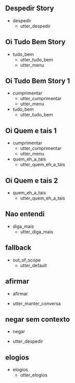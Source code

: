 ## Despedir Story
* despedir
    - utter_despedir

## Oi Tudo Bem Story
* tudo_bem
    - utter_tudo_bem
    - utter_menu

## Oi Tudo Bem Story 1
* cumprimentar
    - utter_cumprimentar
    - utter_menu
* tudo_bem
    - utter_tudo_bem

## Oi Quem e tais 1
* cumprimentar
    - utter_cumprimentar
    - utter_menu
* quem_eh_a_tais
    - utter_quem_eh_a_tais

## Oi Quem e tais 2
* quem_eh_a_tais
    - utter_quem_eh_a_tais    

## Nao entendi
* diga_mais
    - utter_diga_mais  

## fallback
* out_of_scope
  - utter_default

## afirmar
* afirmar
 - utter_manter_conversa

## negar sem contexto
* negar
 - utter_despedir


## elogios
* elogios
   - utter_elogios